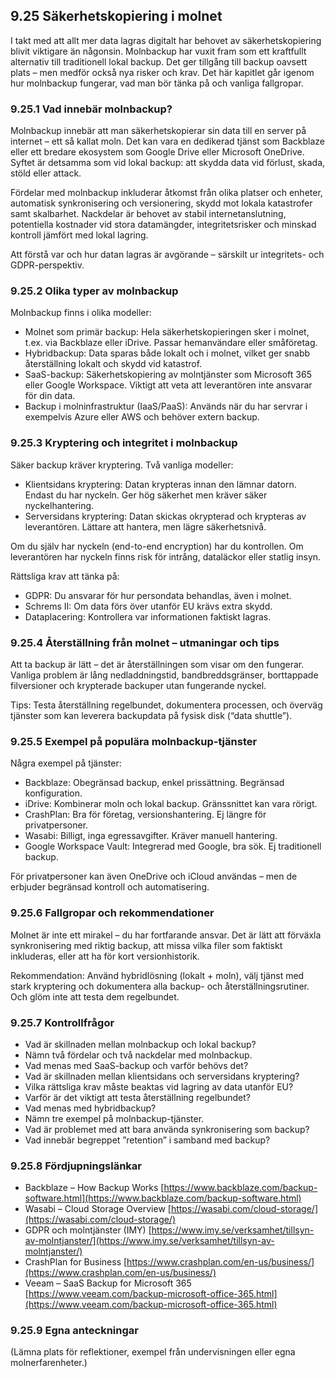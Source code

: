 ## 9.25 Säkerhetskopiering i molnet

I takt med att allt mer data lagras digitalt har behovet av säkerhetskopiering blivit viktigare än någonsin. Molnbackup har vuxit fram som ett kraftfullt alternativ till traditionell lokal backup. Det ger tillgång till backup oavsett plats – men medför också nya risker och krav. Det här kapitlet går igenom hur molnbackup fungerar, vad man bör tänka på och vanliga fallgropar.

### 9.25.1 Vad innebär molnbackup?

Molnbackup innebär att man säkerhetskopierar sin data till en server på internet – ett så kallat moln. Det kan vara en dedikerad tjänst som Backblaze eller ett bredare ekosystem som Google Drive eller Microsoft OneDrive. Syftet är detsamma som vid lokal backup: att skydda data vid förlust, skada, stöld eller attack.

Fördelar med molnbackup inkluderar åtkomst från olika platser och enheter, automatisk synkronisering och versionering, skydd mot lokala katastrofer samt skalbarhet. Nackdelar är behovet av stabil internetanslutning, potentiella kostnader vid stora datamängder, integritetsrisker och minskad kontroll jämfört med lokal lagring.

Att förstå var och hur datan lagras är avgörande – särskilt ur integritets- och GDPR-perspektiv.

### 9.25.2 Olika typer av molnbackup

Molnbackup finns i olika modeller:

- Molnet som primär backup: Hela säkerhetskopieringen sker i molnet, t.ex. via Backblaze eller iDrive. Passar hemanvändare eller småföretag.
- Hybridbackup: Data sparas både lokalt och i molnet, vilket ger snabb återställning lokalt och skydd vid katastrof.
- SaaS-backup: Säkerhetskopiering av molntjänster som Microsoft 365 eller Google Workspace. Viktigt att veta att leverantören inte ansvarar för din data.
- Backup i molninfrastruktur (IaaS/PaaS): Används när du har servrar i exempelvis Azure eller AWS och behöver extern backup.

### 9.25.3 Kryptering och integritet i molnbackup

Säker backup kräver kryptering. Två vanliga modeller:

- Klientsidans kryptering: Datan krypteras innan den lämnar datorn. Endast du har nyckeln. Ger hög säkerhet men kräver säker nyckelhantering.
- Serversidans kryptering: Datan skickas okrypterad och krypteras av leverantören. Lättare att hantera, men lägre säkerhetsnivå.

Om du själv har nyckeln (end-to-end encryption) har du kontrollen. Om leverantören har nyckeln finns risk för intrång, dataläckor eller statlig insyn.

Rättsliga krav att tänka på:

- GDPR: Du ansvarar för hur persondata behandlas, även i molnet.
- Schrems II: Om data förs över utanför EU krävs extra skydd.
- Dataplacering: Kontrollera var informationen faktiskt lagras.

### 9.25.4 Återställning från molnet – utmaningar och tips

Att ta backup är lätt – det är återställningen som visar om den fungerar. Vanliga problem är lång nedladdningstid, bandbreddsgränser, borttappade filversioner och krypterade backuper utan fungerande nyckel.

Tips: Testa återställning regelbundet, dokumentera processen, och överväg tjänster som kan leverera backupdata på fysisk disk (“data shuttle”).

### 9.25.5 Exempel på populära molnbackup-tjänster

Några exempel på tjänster:

- Backblaze: Obegränsad backup, enkel prissättning. Begränsad konfiguration.
- iDrive: Kombinerar moln och lokal backup. Gränssnittet kan vara rörigt.
- CrashPlan: Bra för företag, versionshantering. Ej längre för privatpersoner.
- Wasabi: Billigt, inga egressavgifter. Kräver manuell hantering.
- Google Workspace Vault: Integrerad med Google, bra sök. Ej traditionell backup.

För privatpersoner kan även OneDrive och iCloud användas – men de erbjuder begränsad kontroll och automatisering.

### 9.25.6 Fallgropar och rekommendationer

Molnet är inte ett mirakel – du har fortfarande ansvar. Det är lätt att förväxla synkronisering med riktig backup, att missa vilka filer som faktiskt inkluderas, eller att ha för kort versionhistorik.

Rekommendation: Använd hybridlösning (lokalt + moln), välj tjänst med stark kryptering och dokumentera alla backup- och återställningsrutiner. Och glöm inte att testa dem regelbundet.

### 9.25.7 Kontrollfrågor

- Vad är skillnaden mellan molnbackup och lokal backup?
- Nämn två fördelar och två nackdelar med molnbackup.
- Vad menas med SaaS-backup och varför behövs det?
- Vad är skillnaden mellan klientsidans och serversidans kryptering?
- Vilka rättsliga krav måste beaktas vid lagring av data utanför EU?
- Varför är det viktigt att testa återställning regelbundet?
- Vad menas med hybridbackup?
- Nämn tre exempel på molnbackup-tjänster.
- Vad är problemet med att bara använda synkronisering som backup?
- Vad innebär begreppet ”retention” i samband med backup?

### 9.25.8 Fördjupningslänkar

- Backblaze – How Backup Works [https://www.backblaze.com/backup-software.html](https://www.backblaze.com/backup-software.html)
- Wasabi – Cloud Storage Overview [https://wasabi.com/cloud-storage/](https://wasabi.com/cloud-storage/)
- GDPR och molntjänster (IMY) [https://www.imy.se/verksamhet/tillsyn-av-molntjanster/](https://www.imy.se/verksamhet/tillsyn-av-molntjanster/)
- CrashPlan for Business [https://www.crashplan.com/en-us/business/](https://www.crashplan.com/en-us/business/)
- Veeam – SaaS Backup for Microsoft 365 [https://www.veeam.com/backup-microsoft-office-365.html](https://www.veeam.com/backup-microsoft-office-365.html)

### 9.25.9 Egna anteckningar

(Lämna plats för reflektioner, exempel från undervisningen eller egna molnerfarenheter.)
